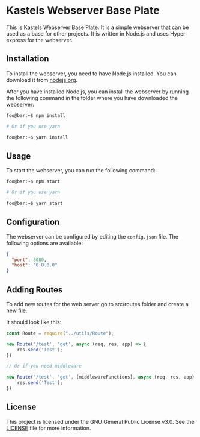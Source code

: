 # Kastels Webserver Base Plate

This is Kastels Webserver Base Plate. It is a simple webserver that can be used as a base for other projects. It is written in Node.js and uses Hyper-express for the webserver.

## Installation

To install the webserver, you need to have Node.js installed. You can download it from [nodejs.org](https://nodejs.org/en/).

After you have installed Node.js, you can install the webserver by running the following command in the folder where you have downloaded the webserver:

```bash
foo@bar:~$ npm install

# Or if you use yarn

foo@bar:~$ yarn install
```

## Usage

To start the webserver, you can run the following command:

```bash
foo@bar:~$ npm start

# Or if you use yarn

foo@bar:~$ yarn start
```

## Configuration

The webserver can be configured by editing the `config.json` file. The following options are available:

```json
{
  "port": 8080,
  "host": "0.0.0.0"
}
```

## Adding Routes

To add new routes for the web server go to src/routes folder and create a new file.

It should look like this:

```js
const Route = require("../utils/Route");

new Route('/test', 'get', async (req, res, app) => {
    res.send('Test');
})

// Or if you need middleware

new Route('/test', 'get', [middlewareFunctions], async (req, res, app) => {
    res.send('Test');
})

```

## License

This project is licensed under the GNU General Public License v3.0. See the [LICENSE](LICENSE) file for more information.